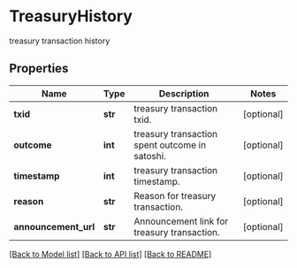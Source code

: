 # TreasuryHistory

treasury transaction history
## Properties
Name | Type | Description | Notes
------------ | ------------- | ------------- | -------------
**txid** | **str** | treasury transaction txid. | [optional] 
**outcome** | **int** | treasury transaction spent outcome in satoshi. | [optional] 
**timestamp** | **int** | treasury transaction timestamp. | [optional] 
**reason** | **str** | Reason for treasury transaction. | [optional] 
**announcement_url** | **str** | Announcement link for treasury transaction. | [optional] 

[[Back to Model list]](../README.md#documentation-for-models) [[Back to API list]](../README.md#documentation-for-api-endpoints) [[Back to README]](../README.md)


